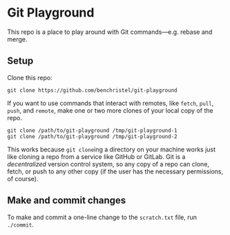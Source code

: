 # Git Playground

This repo is a place to play around with Git commands—e.g. rebase and merge.

## Setup

Clone this repo:

```
git clone https://github.com/benchristel/git-playground
```

If you want to use commands that interact with remotes, like `fetch`, `pull`,
`push`, and `remote`, make one or two more clones of your local copy of the repo.

```
git clone /path/to/git-playground /tmp/git-playground-1
git clone /path/to/git-playground /tmp/git-playground-2
```

This works because `git clone`ing a directory on your machine works just like
cloning a repo from a service like GitHub or GitLab. Git is a _decentralized_
version control system, so any copy of a repo can clone, fetch, or push to any
other copy (if the user has the necessary permissions, of course).

## Make and commit changes

To make and commit a one-line change to the `scratch.txt` file, run `./commit`.
